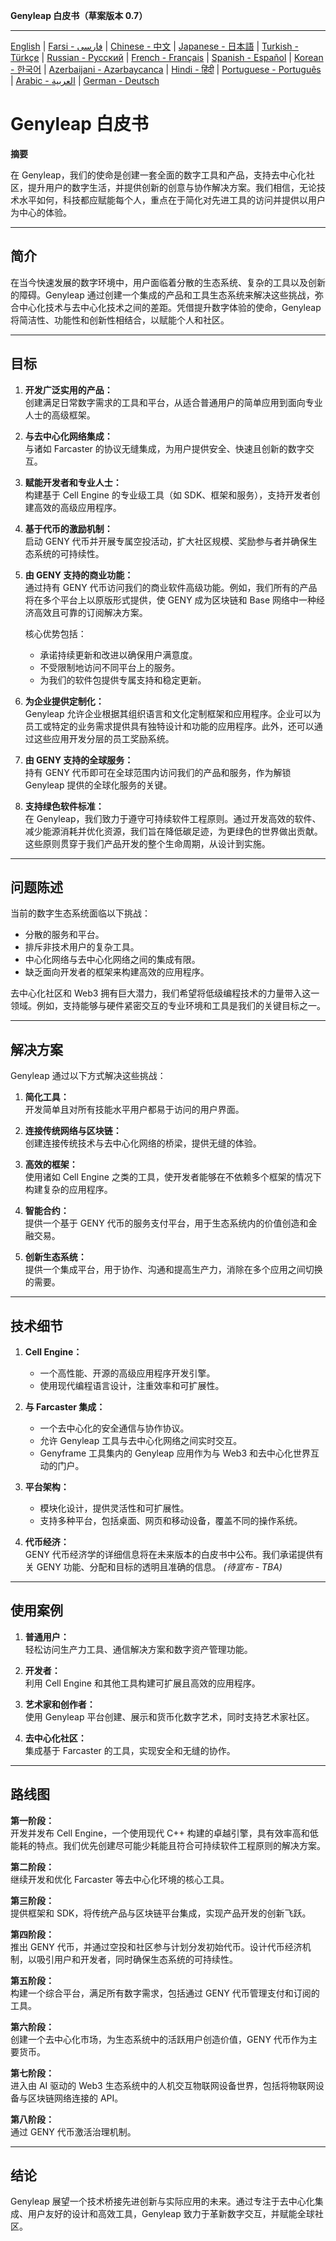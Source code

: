 **Genyleap 白皮书（草案版本 0.7）**

---
[English](README.md) | [Farsi - فارسی](README.fa.md) | [Chinese - 中文](README.zh.md) | [Japanese - 日本語](README.ja.md) | [Turkish - Türkçe](README.tr.md) | [Russian - Русский](README.ru.md) | [French - Français](README.fr.md) | [Spanish - Español](README.es.md) | [Korean - 한국어](README.ko.md) | [Azerbaijani - Azərbaycanca](README.az.md) | [Hindi - हिंदी](README.hi.md) | [Portuguese - Português](README.pt.md) | [Arabic - العربية](README.ar.md) | [German - Deutsch](README.de.md)
# Genyleap 白皮书

**摘要**

在 Genyleap，我们的使命是创建一套全面的数字工具和产品，支持去中心化社区，提升用户的数字生活，并提供创新的创意与协作解决方案。我们相信，无论技术水平如何，科技都应赋能每个人，重点在于简化对先进工具的访问并提供以用户为中心的体验。

---

## 简介

在当今快速发展的数字环境中，用户面临着分散的生态系统、复杂的工具以及创新的障碍。Genyleap 通过创建一个集成的产品和工具生态系统来解决这些挑战，弥合中心化技术与去中心化技术之间的差距。凭借提升数字体验的使命，Genyleap 将简洁性、功能性和创新性相结合，以赋能个人和社区。

---

## 目标

1. **开发广泛实用的产品：**  
   创建满足日常数字需求的工具和平台，从适合普通用户的简单应用到面向专业人士的高级框架。

2. **与去中心化网络集成：**  
   与诸如 Farcaster 的协议无缝集成，为用户提供安全、快速且创新的数字交互。

3. **赋能开发者和专业人士：**  
   构建基于 Cell Engine 的专业级工具（如 SDK、框架和服务），支持开发者创建高效的高级应用程序。

4. **基于代币的激励机制：**  
   启动 GENY 代币并开展专属空投活动，扩大社区规模、奖励参与者并确保生态系统的可持续性。

5. **由 GENY 支持的商业功能：**  
   通过持有 GENY 代币访问我们的商业软件高级功能。例如，我们所有的产品将在多个平台上以原版形式提供，使 GENY 成为区块链和 Base 网络中一种经济高效且可靠的订阅解决方案。

   核心优势包括：
   - 承诺持续更新和改进以确保用户满意度。
   - 不受限制地访问不同平台上的服务。
   - 为我们的软件包提供专属支持和稳定更新。

6. **为企业提供定制化：**  
   Genyleap 允许企业根据其组织语言和文化定制框架和应用程序。企业可以为员工或特定的业务需求提供具有独特设计和功能的应用程序。此外，还可以通过这些应用开发分层的员工奖励系统。

7. **由 GENY 支持的全球服务：**  
   持有 GENY 代币即可在全球范围内访问我们的产品和服务，作为解锁 Genyleap 提供的全球化服务的关键。

8. **支持绿色软件标准：**  
   在 Genyleap，我们致力于遵守可持续软件工程原则。通过开发高效的软件、减少能源消耗并优化资源，我们旨在降低碳足迹，为更绿色的世界做出贡献。这些原则贯穿于我们产品开发的整个生命周期，从设计到实施。

---

## 问题陈述

当前的数字生态系统面临以下挑战：

- 分散的服务和平台。  
- 排斥非技术用户的复杂工具。  
- 中心化网络与去中心化网络之间的集成有限。  
- 缺乏面向开发者的框架来构建高效的应用程序。

去中心化社区和 Web3 拥有巨大潜力，我们希望将低级编程技术的力量带入这一领域。例如，支持能够与硬件紧密交互的专业环境和工具是我们的关键目标之一。

---

## 解决方案

Genyleap 通过以下方式解决这些挑战：

1. **简化工具：**  
   开发简单且对所有技能水平用户都易于访问的用户界面。

2. **连接传统网络与区块链：**  
   创建连接传统技术与去中心化网络的桥梁，提供无缝的体验。

3. **高效的框架：**  
   使用诸如 Cell Engine 之类的工具，使开发者能够在不依赖多个框架的情况下构建复杂的应用程序。

4. **智能合约：**  
   提供一个基于 GENY 代币的服务支付平台，用于生态系统内的价值创造和金融交易。

5. **创新生态系统：**  
   提供一个集成平台，用于协作、沟通和提高生产力，消除在多个应用之间切换的需要。

---

## 技术细节

1. **Cell Engine：**  
   - 一个高性能、开源的高级应用程序开发引擎。  
   - 使用现代编程语言设计，注重效率和可扩展性。

2. **与 Farcaster 集成：**  
   - 一个去中心化的安全通信与协作协议。  
   - 允许 Genyleap 工具与去中心化网络之间实时交互。  
   - Genyframe 工具集内的 Genyleap 应用作为与 Web3 和去中心化世界互动的门户。

3. **平台架构：**  
   - 模块化设计，提供灵活性和可扩展性。  
   - 支持多种平台，包括桌面、网页和移动设备，覆盖不同的操作系统。

4. **代币经济：**  
   GENY 代币经济学的详细信息将在未来版本的白皮书中公布。我们承诺提供有关 GENY 功能、分配和目标的透明且准确的信息。 *(待宣布 - TBA)*

---

## 使用案例

1. **普通用户：**  
   轻松访问生产力工具、通信解决方案和数字资产管理功能。

2. **开发者：**  
   利用 Cell Engine 和其他工具构建可扩展且高效的应用程序。

3. **艺术家和创作者：**  
   使用 Genyleap 平台创建、展示和货币化数字艺术，同时支持艺术家社区。

4. **去中心化社区：**  
   集成基于 Farcaster 的工具，实现安全和无缝的协作。

---

## 路线图

**第一阶段：**  
开发并发布 Cell Engine，一个使用现代 C++ 构建的卓越引擎，具有效率高和低能耗的特点。我们优先创建尽可能少耗能且符合可持续软件工程原则的解决方案。

**第二阶段：**  
继续开发和优化 Farcaster 等去中心化环境的核心工具。

**第三阶段：**  
提供框架和 SDK，将传统产品与区块链平台集成，实现产品开发的创新飞跃。

**第四阶段：**  
推出 GENY 代币，并通过空投和社区参与计划分发初始代币。设计代币经济机制，以吸引用户和开发者，同时确保生态系统的可持续性。

**第五阶段：**  
构建一个综合平台，满足所有数字需求，包括通过 GENY 代币管理支付和订阅的工具。

**第六阶段：**  
创建一个去中心化市场，为生态系统中的活跃用户创造价值，GENY 代币作为主要货币。

**第七阶段：**  
进入由 AI 驱动的 Web3 生态系统中的人机交互物联网设备世界，包括将物联网设备与区块链网络连接的 API。

**第八阶段：**  
通过 GENY 代币激活治理机制。

---

## 结论

Genyleap 展望一个技术桥接先进创新与实际应用的未来。通过专注于去中心化集成、用户友好的设计和高效工具，Genyleap 致力于革新数字交互，并赋能全球社区。
